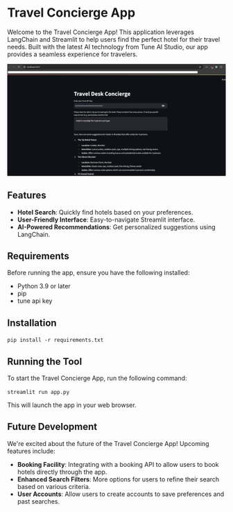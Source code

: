 Travel Concierge App
====================

Welcome to the Travel Concierge App! This application leverages LangChain and Streamlit to help users find the perfect hotel for their travel needs. Built with the latest AI technology from Tune AI Studio, our app provides a seamless experience for travelers.


![travel-concierge](./simple.png)


Features
--------

-   **Hotel Search**: Quickly find hotels based on your preferences.
-   **User-Friendly Interface**: Easy-to-navigate Streamlit interface.
-   **AI-Powered Recommendations**: Get personalized suggestions using LangChain.

Requirements
------------

Before running the app, ensure you have the following installed:

-   Python 3.9 or later
-   pip
-   tune api key

Installation
------------

`pip install -r requirements.txt`

Running the Tool
----------------

To start the Travel Concierge App, run the following command:

`streamlit run app.py`

This will launch the app in your web browser.

Future Development
------------------

We're excited about the future of the Travel Concierge App! Upcoming features include:

-   **Booking Facility**: Integrating with a booking API to allow users to book hotels directly through the app.
-   **Enhanced Search Filters**: More options for users to refine their search based on various criteria.
-   **User Accounts**: Allow users to create accounts to save preferences and past searches.
